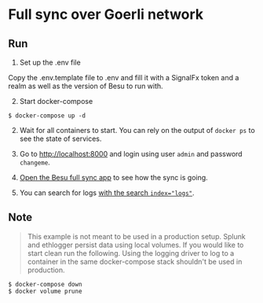 # Full sync over Goerli network

## Run

1. Set up the .env file

Copy the .env.template file to .env and fill it with a SignalFx token and a realm as well as the version of Besu to run with.

2. Start docker-compose

```sh-session
$ docker-compose up -d
```

2. Wait for all containers to start.
   You can rely on the output of `docker ps` to see the state of services.

3. Go to [http://localhost:8000](http://localhost:8000) and login using user `admin` and password `changeme`.

4. [Open the Besu full sync app](http://localhost:8000/en-US/app/besu-full-sync) to see how the sync is going.

5. You can search for logs [with the search `index="logs"`](http://localhost:8000/en-US/app/search/search?q=search%20index%3D%22logs%22).

## Note

> This example is not meant to be used in a production setup.
> Splunk and ethlogger persist data using local volumes. If you would like to start clean run the following.
> Using the logging driver to log to a container in the same docker-compose stack shouldn't be used in production.

```sh-session
$ docker-compose down
$ docker volume prune
```
